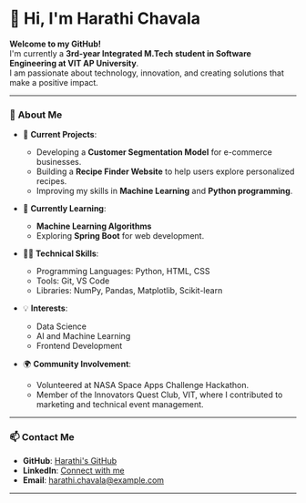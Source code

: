 # 👋 Hi, I'm Harathi Chavala  

**Welcome to my GitHub!**  
I'm currently a **3rd-year Integrated M.Tech student in Software Engineering at VIT AP University**.  
I am passionate about technology, innovation, and creating solutions that make a positive impact.  

---

### 🌟 **About Me**  

- 🔭 **Current Projects**:  
  - Developing a **Customer Segmentation Model** for e-commerce businesses.  
  - Building a **Recipe Finder Website** to help users explore personalized recipes.  
  - Improving my skills in **Machine Learning** and **Python programming**.

- 🌱 **Currently Learning**:  
  - **Machine Learning Algorithms**  
  - Exploring **Spring Boot** for web development.  

- 👩‍💻 **Technical Skills**:  
  - Programming Languages: Python, HTML, CSS  
  - Tools: Git, VS Code  
  - Libraries: NumPy, Pandas, Matplotlib, Scikit-learn  

- 💡 **Interests**:  
  - Data Science  
  - AI and Machine Learning  
  - Frontend Development  

- 🌍 **Community Involvement**:  
  - Volunteered at NASA Space Apps Challenge Hackathon.  
  - Member of the Innovators Quest Club, VIT, where I contributed to marketing and technical event management.  

---

### 📫 **Contact Me**  

- **GitHub**: [Harathi's GitHub](https://github.com/Harathich)  
- **LinkedIn**: [Connect with me](https://www.linkedin.com)  
- **Email**: harathi.chavala@example.com  

---



<!---
Harathich/Harathich is a ✨ special ✨ repository because its `README.md` (this file) appears on your GitHub profile.
You can click the Preview link to take a look at your changes.
--->
